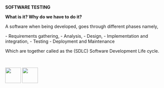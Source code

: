 
<b>SOFTWARE TESTING</b> 

<b>What is it? Why do we have to do it?</b>
<p>
A software when being developed, goes through different phases namely,
</p>
- Requirements gathering,
- Analysis,
- Design,
- Implementation and integration,
- Testing
- Deployment and Maintenance 

<p>
Which are together called as the (SDLC) Software Development Life cycle.
</p>

<br>

[<img src="https://cloud.githubusercontent.com/assets/14101008/10718970/e8253ecc-7b43-11e5-8fcb-af3acab64686.png" width="50" height="50"></img>](https://github.com/hariniiyer/CSCI-5828_Presentation2_Testing-Frameworks/blob/master/introductionv.md)
[<img src="https://cloud.githubusercontent.com/assets/14101008/10718969/e5b6db32-7b43-11e5-886a-b848ca79f105.png" width="50" height="50"></img>](https://github.com/hariniiyer/CSCI-5828_Presentation2_Testing-Frameworks/blob/master/softwarecon.md)
